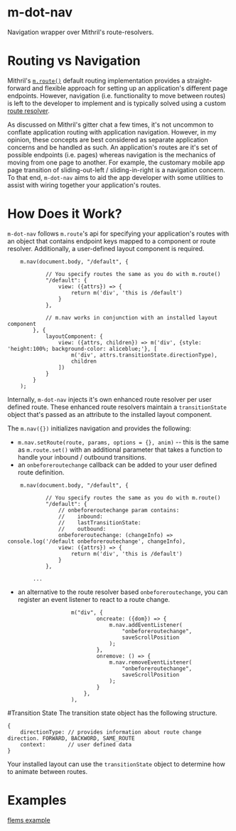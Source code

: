 # m-dot-nav
Navigation wrapper over Mithril's route-resolvers.

# Routing vs Navigation

Mithril's [`m.route()`](https://mithril.js.org/route.html) default routing implementation provides a straight-forward
and flexible approach for setting up an application's different page endpoints.  However, navigation (i.e. functionality to move between routes)
is left to the developer to implement and is typically solved using a custom [route resolver](https://mithril.js.org/route.html#routeresolver).

As discussed on Mithril's gitter chat a few times, it's 
not uncommon to conflate application routing with application navigation. However, in my opinion, these concepts are best  considered as separate application concerns and be handled as such.  An application's routes are it's set of possible endpoints (i.e. pages) whereas navigation is the mechanics of moving from one page to another. For example, the customary mobile app page transition of sliding-out-left / sliding-in-right is a navigation concern.  To that end, `m-dot-nav` aims to aid the app developer with some utilities to assist with wiring together your application's routes.

# How Does it Work?
`m-dot-nav` follows `m.route`'s api for specifying your application's routes with an object that contains endpoint keys mapped to a component or route resolver. Additionally, a user-defined layout component is required.  

```
    m.nav(document.body, "/default", {

            // You specify routes the same as you do with m.route()
            "/default": {
                view: ({attrs}) => {
                    return m('div', 'this is /default')
                }
            },

            // m.nav works in conjunction with an installed layout component
        }, {
            layoutComponent: {
                view: ({attrs, children}) => m('div', {style: 'height:100%; background-color: aliceblue;'}, [
                    m('div', attrs.transitionState.directionType),
                    children
                ])
            }
        }
    );
```

Internally, `m-dot-nav` injects it's own enhanced route resolver per user defined route.  These enhanced route resolvers maintain a `transitionState` object that's passed as an attribute to the installed layout component.

The `m.nav({})` initializes navigation and provides the following:
* `m.nav.setRoute(route, params, options = {}, anim)` -- this is the same as `m.route.set()` with an additional parameter that takes a function to
handle your inbound / outbound transitions.
* an `onbeforeroutechange` callback can be added to your user defined route definition.
```
    m.nav(document.body, "/default", {

            // You specify routes the same as you do with m.route()
            "/default": {
                // onbeforeroutechange param contains:
                //    inbound: 
                //    lastTransitionState: 
                //    outbound: 
                onbeforeroutechange: (changeInfo) => console.log('/default onbeforeroutechange', changeInfo),
                view: ({attrs}) => {
                    return m('div', 'this is /default')
                }
            },

        ...
```
* an alternative to the route resolver based `onbeforeroutechange`, you can
register an event listener to react to a route change. 
```
                    m("div", {
                            oncreate: ({dom}) => {
                                m.nav.addEventListener(
                                    "onbeforeroutechange",
                                    saveScrollPosition
                                );
                            },
                            onremove: () => {
                                m.nav.removeEventListener(
                                    "onbeforeroutechange",
                                    saveScrollPosition
                                );
                            }
                        },
                    ),

```

#Transition State
The transition state object has the following structure.
```
{
    directionType: // provides information about route change direction. FORWARD, BACKWORD, SAME_ROUTE
    context:       // user defined data 
}
```
Your installed layout can use the `transitionState` object to determine how to animate
between routes.

# Examples

[flems example](https://tinyurl.com/vd9e37s4)

